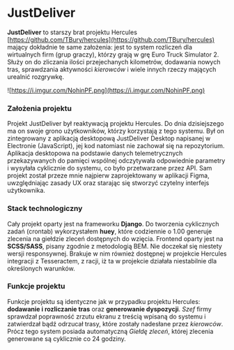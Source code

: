 # JustDeliver

**JustDeliver** to starszy brat projektu Hercules [https://github.com/TBury/hercules](https://github.com/TBury/hercules) mający dokładnie te same założenia: jest to system rozliczeń dla wirtualnych firm (grup graczy), którzy grają w grę Euro Truck Simulator 2. Służy on do zliczania ilości przejechanych kilometrów, dodawania nowych tras, sprawdzania aktywności *kierowców* i wiele innych rzeczy mających urealnić rozgrywkę.

![https://i.imgur.com/NohinPF.png](https://i.imgur.com/NohinPF.png)

### Założenia projektu

Projekt JustDeliver był reaktywacją projektu Hercules. Do dnia dzisiejszego ma on swoje grono użytkowników, którzy korzystają z tego systemu. Był on zintegrowany z aplikacją desktopową JustDeliver Desktop napisanej w Electronie (JavaScript), jej kod natomiast nie zachował się na repozytorium. Aplikacja desktopowa na podstawie danych telemetrycznych przekazywanych do pamięci wspólnej odczytywała odpowiednie parametry i wysyłała cyklicznie do systemu, co było przetwarzane przez API.
Sam projekt został przeze mnie najpierw zaprojektowany w aplikacji Figma, uwzględniając zasady UX oraz starając się stworzyć czytelny interfejs użytkownika.

### Stack technologiczny

Cały projekt oparty jest na frameworku **Django**. Do tworzenia cyklicznych zadań (crontab) wykorzystałem **huey**, które codziennie o 1.00 generuje zlecenia na giełdzie zleceń dostępnych do wzięcia. Frontend oparty jest na **SCSS/SASS**, pisany zgodnie z metodologią BEM. Nie doczekał się niestety wersji responsywnej. 
Brakuje w nim również dostępnej w projekcie Hercules integracji z Tesseractem, z racji, iż ta w projekcie działała niestabilnie dla określonych warunków.

### Funkcje projektu
Funkcje projektu są identyczne jak w przypadku projektu Hercules: **dodawanie i rozliczanie tras** oraz **generowanie dyspozycji**. *Szef* firmy sprawdzał poprawność zrzutu ekranu z treścią wpisaną do systemu i zatwierdzał bądź odrzucał trasy, które zostały nadesłane przez *kierowców*. Prócz tego system posiada automatyczną *Giełdę zleceń*, której zlecenia generowane są cyklicznie co 24 godziny.
